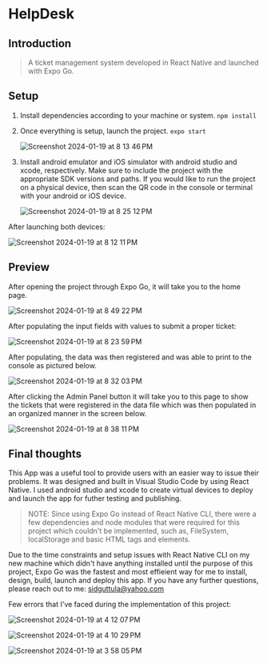 # HelpDesk

## Introduction
>A ticket management system developed in React Native and launched with Expo Go.

## Setup
1. Install dependencies according to your machine or system.
   ```npm install```

2. Once everything is setup, launch the project.
   ```expo start```
   
   ![Screenshot 2024-01-19 at 8 13 46 PM](https://github.com/sguttula/HelpDesk/assets/27445076/1fe533be-36d7-440b-9d88-35ea318f2fae)

3. Install android emulator and iOS simulator with android studio and xcode, respectively. Make sure to include the project with the appropriate SDK versions and paths.
   If you would like to run the project on a physical device, then scan the QR code in the console or terminal with your android or iOS device.

   ![Screenshot 2024-01-19 at 8 25 12 PM](https://github.com/sguttula/HelpDesk/assets/27445076/c5a5de2d-1b90-4180-98f0-b60978be016f)
   

After launching both devices:


![Screenshot 2024-01-19 at 8 12 11 PM](https://github.com/sguttula/HelpDesk/assets/27445076/8c33c08e-7d00-4544-8198-2690a3a2117a)

## Preview
After opening the project through Expo Go, it will take you to the home page.

![Screenshot 2024-01-19 at 8 49 22 PM](https://github.com/sguttula/HelpDesk/assets/27445076/e22340a9-d4bb-47e3-8f3b-3452a501242a)


After populating the input fields with values to submit a proper ticket:


![Screenshot 2024-01-19 at 8 23 59 PM](https://github.com/sguttula/HelpDesk/assets/27445076/faffb60c-9776-4e0a-84b7-f3ca3ec475ea)


After populating, the data was then registered and was able to print to the console as pictured below.

![Screenshot 2024-01-19 at 8 32 03 PM](https://github.com/sguttula/HelpDesk/assets/27445076/0b8c5b79-bdcb-41ac-8496-490bb3289d73)


After clicking the Admin Panel button it will take you to this page to show the tickets that were registered in the data file which was then populated in an organized manner in the screen below.


![Screenshot 2024-01-19 at 8 38 11 PM](https://github.com/sguttula/HelpDesk/assets/27445076/9c1b47a2-6131-4e1c-a2a9-e91883c7b72a)

## Final thoughts

This App was a useful tool to provide users with an easier way to issue their problems. It was designed and built in Visual Studio Code by using React Native. I used android studio and xcode to create virtual devices to deploy and launch the app for futher testing and publishing.

>NOTE: Since using Expo Go instead of React Native CLI, there were a few dependencies and node modules that were required for this project which couldn't be implemented, such as, FileSystem, localStorage and basic HTML tags and elements. 

Due to the time constraints and setup issues with React Native CLI on my new machine which didn't have anything installed until the purpose of this project, Expo Go was the fastest and most effieient way for me to install, design, build, launch and deploy this app. If you have any further questions, please reach out to me: sidguttula@yahoo.com

Few errors that I've faced during the implementation of this project:

![Screenshot 2024-01-19 at 4 12 07 PM](https://github.com/sguttula/HelpDesk/assets/27445076/2e9aaff0-fb7e-4cd6-9321-dca761de022a)

![Screenshot 2024-01-19 at 4 10 29 PM](https://github.com/sguttula/HelpDesk/assets/27445076/9c71b6dd-e24b-454c-8f4f-d6ae94f22e3e)

![Screenshot 2024-01-19 at 3 58 05 PM](https://github.com/sguttula/HelpDesk/assets/27445076/9ae1a636-4b36-4a80-b033-154850464c21)







